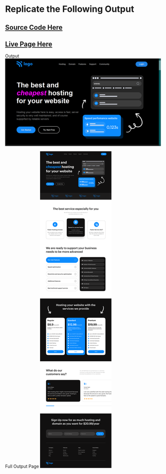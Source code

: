 # Replicate the Following Output

## [Source Code Here](https://github.com/ajaydewangan1100/FSJS2.0/tree/main/Projects/Week-5-Project%2002)

## [Live Page Here](https://host-your-project.netlify.app/)


Output
![output](output.png)

Full Output Page
![Project 2](./Hosting%20Landing%20Page.png)
